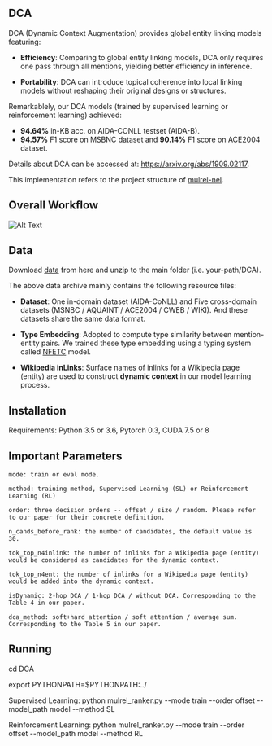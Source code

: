 ## DCA
DCA (Dynamic Context Augmentation) provides global entity linking models featuring:

- **Efficiency**: Comparing to global entity linking models, DCA only requires one pass through all mentions, yielding better efficiency in inference.

- **Portability**: DCA can introduce topical coherence into local linking models without reshaping their original designs or structures.

Remarkablely, our DCA models (trained by supervised learning or reinforcement learning) achieved:

- **94.64%** in-KB acc. on AIDA-CONLL testset (AIDA-B).
- **94.57%** F1 score on MSBNC dataset and **90.14%** F1 score on ACE2004 dataset.

Details about DCA can be accessed at: https://arxiv.org/abs/1909.02117.

This implementation refers to the project structure of [mulrel-nel](https://github.com/lephong/mulrel-nel).

## Overall Workflow
![Alt Text](https://github.com/YoungXiyuan/DCA/blob/master/DCA.gif)

## Data
Download [data](https://drive.google.com/file/d/1xW-t80cKDMx3ZL-hrRUxlm6QMZIRvUyU/view) from here and unzip to the main folder (i.e. your-path/DCA). 

The above data archive mainly contains the following resource files:

- **Dataset**: One in-domain dataset (AIDA-CoNLL) and Five cross-domain datasets (MSNBC / AQUAINT / ACE2004 / CWEB / WIKI). And these datasets share the same data format.

- **Type Embedding**: Adopted to compute type similarity between mention-entity pairs. We trained these type embedding using a typing system called [NFETC](https://arxiv.org/abs/1803.03378) model.

- **Wikipedia inLinks**: Surface names of inlinks for a Wikipedia page (entity) are used to construct **dynamic context** in our model learning process.

## Installation
Requirements: Python 3.5 or 3.6, Pytorch 0.3, CUDA 7.5 or 8

## Important Parameters

```
mode: train or eval mode.

method: training method, Supervised Learning (SL) or Reinforcement Learning (RL)

order: three decision orders -- offset / size / random. Please refer to our paper for their concrete definition.

n_cands_before_rank: the number of candidates, the default value is 30.

tok_top_n4inlink: the number of inlinks for a Wikipedia page (entity) would be considered as candidates for the dynamic context.

tok_top_n4ent: the number of inlinks for a Wikipedia page (entity) would be added into the dynamic context.

isDynamic: 2-hop DCA / 1-hop DCA / without DCA. Corresponding to the Table 4 in our paper.

dca_method: soft+hard attention / soft attention / average sum. Corresponding to the Table 5 in our paper.
```

## Running
cd DCA

export PYTHONPATH=$PYTHONPATH:../

Supervised Learning: python mulrel_ranker.py --mode train --order offset --model_path model --method SL

Reinforcement Learning: python mulrel_ranker.py --mode train --order offset --model_path model --method RL

